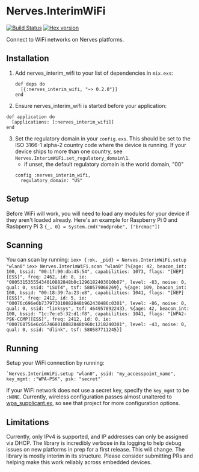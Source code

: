 # Nerves.InterimWiFi
[![Build Status](https://travis-ci.org/nerves-project/nerves_interim_wifi.svg?branch=master)](https://travis-ci.org/nerves-project/nerves_interim_wifi)
[![Hex version](https://img.shields.io/hexpm/v/nerves_interim_wifi.svg "Hex version")](https://hex.pm/packages/nerves_interim_wifi)

Connect to WiFi networks on Nerves platforms.

## Installation


1. Add nerves_interim_wifi to your list of dependencies in `mix.exs`:
    ```
    def deps do
      [{:nerves_interim_wifi, "~> 0.2.0"}]
    end
    ```

2. Ensure nerves_interim_wifi is started before your application:
  ```
  def application do
    [applications: [:nerves_interim_wifi]]
  end
  ```

3. Set the regulatory domain in your `config.exs`. This should be set to the
   ISO 3166-1 alpha-2 country code where the device is running. If your device
   ships to more than one country, see `Nerves.InterimWiFi.set_regulatory_domain\1`.
     * if unset, the default regulatory domain is the world domain, "00"
      ```
      config :nerves_interim_wifi,
        regulatory_domain: "US"
      ```

## Setup
Before WiFi will work, you will need to load any modules for your device if they
aren't loaded already. Here's an example for Raspberry Pi 0 and Rasbperry Pi 3
    `{_, 0} = System.cmd("modprobe", ["brcmac"])`

## Scanning
You can scan by running:
    `iex> {:ok, _pid} = Nerves.InterimWiFi.setup "wlan0"`
    `iex> Nerves.InterimWiFi.scan "wlan0"`
    ```
    [%{age: 42, beacon_int: 100, bssid: "00:1f:90:db:45:54", capabilities: 1073,
       flags: "[WEP][ESS]", freq: 2462, id: 8,
       ie: "00053153555434010882848b0c1296182403010b07",
       level: -83, noise: 0, qual: 0, ssid: "1SUT4", tsf: 580579066269},
     %{age: 109, beacon_int: 100, bssid: "00:18:39:7a:23:e8", capabilities: 1041,
       flags: "[WEP][ESS]", freq: 2412, id: 5,
       ie: "00076c696e6b737973010882848b962430486c0301",
       level: -86, noise: 0, qual: 0, ssid: "linksys", tsf: 464957892243},
     %{age: 42, beacon_int: 100, bssid: "1c:7e:e5:32:d1:f8", capabilities: 1041,
       flags: "[WPA2-PSK-CCMP][ESS]", freq: 2412, id: 0,
       ie: "000768756e6c657468010882848b960c1218240301",
       level: -43, noise: 0, qual: 0, ssid: "dlink", tsf: 580587711245}]
    ```

## Running

Setup your WiFi connection by running:

    `Nerves.InterimWiFi.setup "wlan0", ssid: "my_accesspoint_name", key_mgmt: :"WPA-PSK", psk: "secret"`

If your WiFi network does not use a secret key, specify the `key_mgmt` to be `:NONE`.
Currently, wireless configuration passes almost unaltered to [wpa_supplicant.ex](https://github.com/nerves-project/nerves_wpa_supplicant), so see that
project for more configuration options.

## Limitations

Currently, only IPv4 is supported, and IP addresses can only be assigned via
DHCP. The library is incredibly verbose in its logging to help debug issues
on new platforms in prep for a first release. This will change. The library
is mostly interim in its structure. Please consider submitting PRs and helping
make this work reliably across embedded devices.
